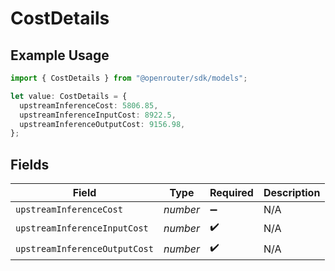 # CostDetails

## Example Usage

```typescript
import { CostDetails } from "@openrouter/sdk/models";

let value: CostDetails = {
  upstreamInferenceCost: 5806.85,
  upstreamInferenceInputCost: 8922.5,
  upstreamInferenceOutputCost: 9156.98,
};
```

## Fields

| Field                         | Type                          | Required                      | Description                   |
| ----------------------------- | ----------------------------- | ----------------------------- | ----------------------------- |
| `upstreamInferenceCost`       | *number*                      | :heavy_minus_sign:            | N/A                           |
| `upstreamInferenceInputCost`  | *number*                      | :heavy_check_mark:            | N/A                           |
| `upstreamInferenceOutputCost` | *number*                      | :heavy_check_mark:            | N/A                           |